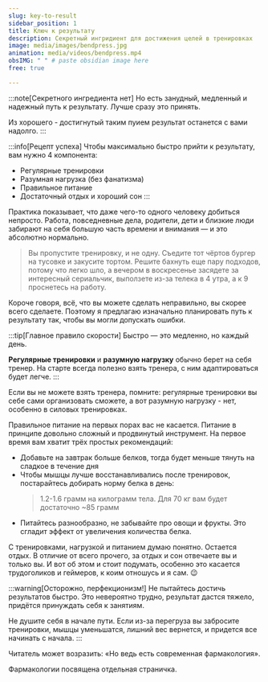 ```yaml
---
slug: key-to-result
sidebar_position: 1 
title: Ключ к результату
description: Секретный ингридиент для достижения целей в тренировках
image: media/images/bendpress.jpg
animation: media/videos/bendpress.mp4
obsIMG: " " # paste obsidian image here
free: true

---
```

:::note[Cекретного ингредиента нет]
Но есть занудный, медленный и надежный путь к результату. Лучше сразу это принять. 

Из хорошего - достигнутый таким пуием результат останется с вами надолго. 
:::

:::info[Рецепт успеха]
Чтобы максимально быстро прийти к результату, вам нужно 4 компонента:
- Регулярные тренировки
- Разумная нагрузка (без фанатизма)
- Правильное питание
- Достаточный отдых и хороший сон
:::

Практика показывает, что даже чего-то одного человеку добиться непросто. Работа, повседневные дела, родители, дети и близкие люди забирают на себя большую часть времени и внимания — и это абсолютно нормально. 

> Вы пропустите тренировку, и не одну. Съедите тот чёртов бургер на тусовке и закусите тортом. Решите бахнуть еще пару подходов, потому что легко шло, а вечером в воскресенье засядете за интересный сериальчик, выползете из-за телека в 4 утра, а к 9 проснетесь на работу. 

Короче говоря, всё, что вы можете сделать неправильно, вы скорее всего сделаете. Поэтому я предлагаю изначально планировать путь к результату так, чтобы вы могли допускать ошибки.

:::tip[Главное правило скорости]
Быстро — это медленно, но каждый день.

**Регулярные тренировки** и **разумную нагрузку** обычно берет на себя тренер. На старте всегда полезно взять тренера, с ним адаптироваться будет легче. 
:::


Если вы не можете взять тренера, помните: регулярные тренировки вы себе сами организовать сможете, а вот разумную нагрузку - нет, особенно в силовых тренировках.  

Правильное питание на первых порах вас не касается. Питание в принципе довольно сложный и продвинутый инструмент. На первое время вам хватит трёх простых рекомендаций:
- Добавьте на завтрак больше белков, тогда будет меньше тянуть на сладкое в течение дня
- Чтобы мышцы лучше восстанавливались после тренировок, постарайтесь добирать норму белка в день: 
  > 1.2-1.6 грамм на килограмм тела. Для 70 кг вам будет достаточно ~85 грамм
- Питайтесь разнообразно, не забывайте про овощи и фрукты. Это сгладит эффект от увеличения количества белка.

С тренировками, нагрузкой и питанием думаю понятно. Остается отдых. В отличие от всего прочего, за отдых и сон отвечаете вы и только вы. И вот об этом и стоит подумать, особенно это касается трудоголиков и геймеров, к коим отношусь и я сам. 😉 

:::warning[Осторожно, перфекционизм!]
Не пытайтесь достичь результатов быстро. Это невероятно трудно, результат дастся тяжело, придётся принуждать себя к занятиям.
  
Не душите себя в начале пути. Если из-за перегруза вы забросите тренировки, мышцы уменьшатся, лишний вес вернется, и придется все начинать с начала.
:::

Читатель может возразить: «Но ведь есть современная фармакология». 

Фармакологии посвящена отдельная страничка.